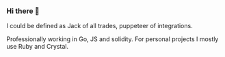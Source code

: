 ### Hi there 👋

I could be defined as Jack of all trades, puppeteer of integrations.

Professionally working in Go, JS and solidity. For personal projects I mostly use Ruby and Crystal.

